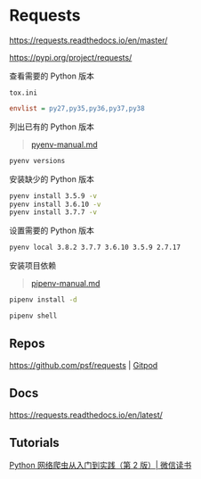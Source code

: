 # Requests

<https://requests.readthedocs.io/en/master/>

<https://pypi.org/project/requests/>

查看需要的 Python 版本

`tox.ini`

```ini
envlist = py27,py35,py36,py37,py38
```

列出已有的 Python 版本

> [pyenv-manual.md](/manuals/python/tools/pyenv-manual.md)

```bash
pyenv versions
```

安装缺少的 Python 版本

```bash
pyenv install 3.5.9 -v
pyenv install 3.6.10 -v
pyenv install 3.7.7 -v
```

设置需要的 Python 版本

```bash
pyenv local 3.8.2 3.7.7 3.6.10 3.5.9 2.7.17
```

安装项目依赖

> [pipenv-manual.md](/manuals/python/tools/pipenv/pipenv-manual.md)

```bash
pipenv install -d
```

```bash
pipenv shell
```

## Repos

<https://github.com/psf/requests> | [Gitpod](https://gitpod.io/#https://github.com/psf/requests)

## Docs

<https://requests.readthedocs.io/en/latest/>

## Tutorials

[Python 网络爬虫从入门到实践（第 2 版）| 微信读书](https://weread.qq.com/web/reader/b273296071879840835b067ke3e31601d5bed98199f65b9)
